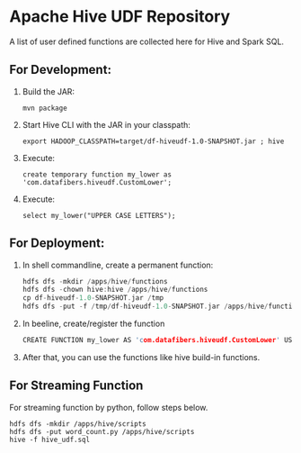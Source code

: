 # Apache Hive UDF Repository

A list of user defined functions are collected here for Hive and Spark SQL.

## For Development:

1. Build the JAR:
    ```
    mvn package
    ```

2. Start Hive CLI with the JAR in your classpath:
    ```
    export HADOOP_CLASSPATH=target/df-hiveudf-1.0-SNAPSHOT.jar ; hive
    ```

3. Execute:
    ```
    create temporary function my_lower as 'com.datafibers.hiveudf.CustomLower';
    ```

4. Execute:
    ```
    select my_lower("UPPER CASE LETTERS");
    ```

## For Deployment:

1. In shell commandline, create a permanent function:
    ```c
    hdfs dfs -mkdir /apps/hive/functions
    hdfs dfs -chown hive:hive /apps/hive/functions
    cp df-hiveudf-1.0-SNAPSHOT.jar /tmp
    hdfs dfs -put -f /tmp/df-hiveudf-1.0-SNAPSHOT.jar /apps/hive/functions
    ```
2. In beeline, create/register the function
    ```c
    CREATE FUNCTION my_lower AS 'com.datafibers.hiveudf.CustomLower' USING JAR 'hdfs:////apps/hive/functions/df-hiveudf-1.0-SNAPSHOT.jar';
    ```

3. After that, you can use the functions like hive build-in functions.

## For Streaming Function
For streaming function by python, follow steps below.
```
hdfs dfs -mkdir /apps/hive/scripts
hdfs dfs -put word_count.py /apps/hive/scripts
hive -f hive_udf.sql
```

